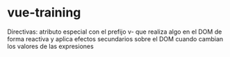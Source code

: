 # vue-training
Directivas: atributo especial con el prefijo v- que realiza algo en el DOM de forma reactiva y aplica efectos secundarios sobre el DOM cuando cambian los valores de las expresiones
